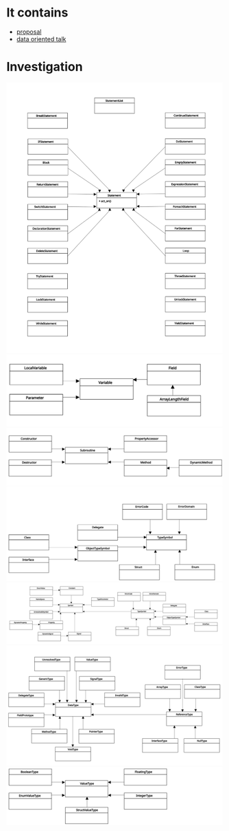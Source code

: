 

It contains
===========

- [proposal](proposal_freezed.md)
- [data oriented talk](data_oriented_talks)

Investigation
==============

![Class diagram for vala contructs](talks/diagrams/vala_statement_classes.svg)
![Class diagram for vala contructs](talks/diagrams/vala_variable_classes.svg)
![Class diagram for vala contructs](talks/diagrams/vala_subroutine_classes.svg)
![Class diagram for vala contructs](talks/diagrams/vala_object_type_symbol_classes.svg)
![Class diagram for vala contructs](talks/diagrams/vala_symbol_classes.svg)
![Class diagram for vala contructs](talks/diagrams/vala_datatype_classes.svg)
![Class diagram for vala contructs](talks/diagrams/vala_value_type_classes.svg)


